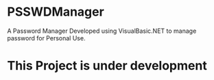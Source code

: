 # PSSWDManager
A Password Manager Developed using VisualBasic.NET to manage password for Personal Use.

# This Project is under development 
